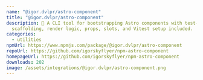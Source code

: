 ```yaml
---
name: "@igor.dvlpr/astro-component"
title: "@igor.dvlpr/astro-component"
description: 🚀 A CLI tool for bootstrapping Astro components with test-ready
  scaffolding, render logic, props, slots, and Vitest setup included.  🧪
categories:
  - utilities
npmUrl: https://www.npmjs.com/package/@igor.dvlpr/astro-component
repoUrl: https://github.com/igorskyflyer/npm-astro-component
homepageUrl: https://github.com/igorskyflyer/npm-astro-component
downloads: 202
image: /assets/integrations/@igor.dvlpr/astro-component.png
---
```

